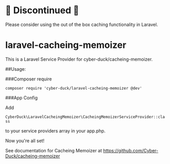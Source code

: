 # 🚨 Discontinued 🚨
Please consider using the out of the box caching functionality in Laravel.


# laravel-cacheing-memoizer
This is a Laravel Service Provider for cyber-duck/cacheing-memoizer.

##Usage:

###Composer require

`composer require 'cyber-duck/laravel-cacheing-memoizer @dev'`

###App Config

Add 

`CyberDuck\LaravelCacheingMemoizer\CacheingMemoizerServiceProvider::class`

to your service providers array in your app.php. 

Now you're all set!

See documentation for Cacheing Memoizer at https://github.com/Cyber-Duck/cacheing-memoizer
